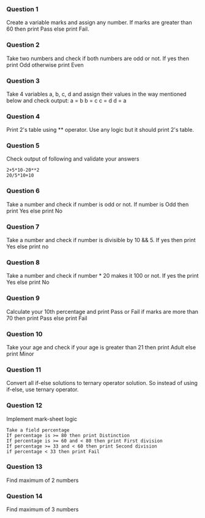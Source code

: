 ### Question 1

Create a variable marks and assign any number. If marks are greater than 60 then print Pass else print Fail.

### Question 2

Take two numbers and check if both numbers are odd or not. If yes then print Odd otherwise print Even

### Question 3

Take 4 variables a, b, c, d and assign their values in the way mentioned below and check output:
a = b
b = c
c = d
d = a

### Question 4

Print 2's table using \*\* operator. Use any logic but it should print 2's table.

### Question 5

Check output of following and validate your answers

```
2+5*10-20**2
20/5*10+10
```

### Question 6

Take a number and check if number is odd or not. If number is Odd then print Yes else print No

### Question 7

Take a number and check if number is divisible by 10 && 5. If yes then print Yes else print no

### Question 8

Take a number and check if number \* 20 makes it 100 or not. If yes the print Yes else print No

### Question 9

Calculate your 10th percentage and print Pass or Fail if marks are more than 70 then print Pass else print Fail

### Question 10

Take your age and check if your age is greater than 21 then print Adult else print Minor

### Question 11

Convert all if-else solutions to ternary operator solution. So instead of using if-else, use ternary operator.

### Question 12

Implement mark-sheet logic

```
Take a field percentage
If percentage is >= 80 then print Distinction
If percentage is >= 60 and < 80 then print First division
If percentage >= 33 and < 60 then print Second division
if percentage < 33 then print Fail
```

### Question 13

Find maximum of 2 numbers

### Question 14

Find maximum of 3 numbers
